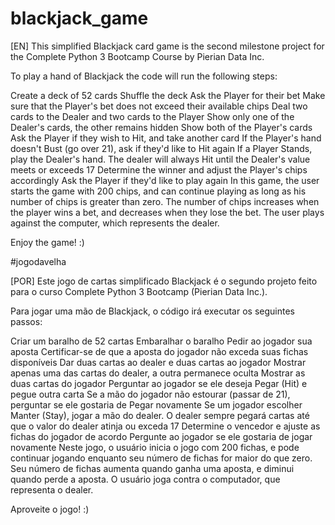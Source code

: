 # blackjack_game
[EN] This simplified Blackjack card game is the second milestone project for the Complete Python 3 Bootcamp Course by Pierian Data Inc.

To play a hand of Blackjack the code will run the following steps:

Create a deck of 52 cards
Shuffle the deck
Ask the Player for their bet
Make sure that the Player's bet does not exceed their available chips
Deal two cards to the Dealer and two cards to the Player
Show only one of the Dealer's cards, the other remains hidden
Show both of the Player's cards
Ask the Player if they wish to Hit, and take another card
If the Player's hand doesn't Bust (go over 21), ask if they'd like to Hit again
If a Player Stands, play the Dealer's hand. The dealer will always Hit until the Dealer's value meets or exceeds 17
Determine the winner and adjust the Player's chips accordingly
Ask the Player if they'd like to play again
In this game, the user starts the game with 200 chips, and can continue playing as long as his number of chips is greater than zero. The number of chips increases when the player wins a bet, and decreases when they lose the bet. The user plays against the computer, which represents the dealer.

Enjoy the game! :)

#jogodavelha

[POR] Este jogo de cartas simplificado Blackjack é o segundo projeto feito para o curso Complete Python 3 Bootcamp (Pierian Data Inc.).

Para jogar uma mão de Blackjack, o código irá executar os seguintes passos:

Criar um baralho de 52 cartas
Embaralhar o baralho
Pedir ao jogador sua aposta
Certificar-se de que a aposta do jogador não exceda suas fichas disponíveis
Dar duas cartas ao dealer e duas cartas ao jogador
Mostrar apenas uma das cartas do dealer, a outra permanece oculta
Mostrar as duas cartas do jogador
Perguntar ao jogador se ele deseja Pegar (Hit) e pegue outra carta
Se a mão do jogador não estourar (passar de 21), perguntar se ele gostaria de Pegar novamente
Se um jogador escolher Manter (Stay), jogar a mão do dealer. O dealer sempre pegará cartas até que o valor do dealer atinja ou exceda 17
Determine o vencedor e ajuste as fichas do jogador de acordo
Pergunte ao jogador se ele gostaria de jogar novamente
Neste jogo, o usuário inicia o jogo com 200 fichas, e pode continuar jogando enquanto seu número de fichas for maior do que zero. Seu número de fichas aumenta quando ganha uma aposta, e diminui quando perde a aposta. O usuário joga contra o computador, que representa o dealer.

Aproveite o jogo! :)
